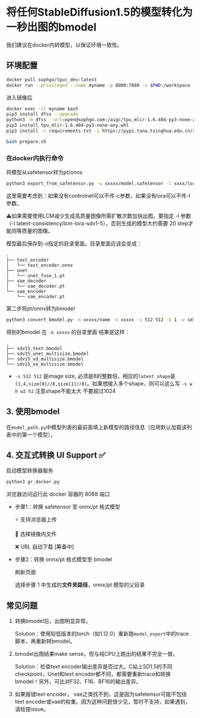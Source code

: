 # 将任何StableDiffusion1.5的模型转化为一秒出图的bmodel

我们建议在docker内转模型，以保证环境一致性。

## 环境配置
```sh
docker pull sophgo/tpuc_dev:latest
docker run --privileged --name myname -p 8088:7860 -v $PWD:/workspace -it sophgo/tpuc_dev:latest`
```
进入镜像后  

```sh
docker exec -it myname bash
pip3 install dfss --upgrade
python3 -m dfss --url=open@sophgo.com:/aigc/tpu_mlir-1.6.404-py3-none-any.whl
pip3 install tpu_mlir-1.6.404-py3-none-any.whl
pip3 install -r requirements.txt -i https://pypi.tuna.tsinghua.edu.cn/simple

bash prepare.sh
```

### 在docker内执行命令

将模型从safetensor转为pt/onnx  
```sh
python3 export_from_safetensor.py -u xxxxx/model.safetensor -l xxxx/lora.safetensor -c xxxx/controlnet.safetensor -b 1 -o xxxxx/name 
```
这里需要考虑到：如果没有controlnet可以不传-c参数，如果没有lora可以不传-l参数。

⚠️如果需要使用LCM减少生成高质量图像所需扩散次数加快出图，要指定 -l 参数（-l latent-consistency/lcm-lora-sdv1-5），否则生成的模型大约需要 20 step才能同等质量的图像。

模型最后保存到-o指定的目录里面。目录里面应该会变成：  
```
.
├── text_encoder
│   └── text_encoder.onnx
├── unet
│   └── unet_fuse_1.pt
├── vae_decoder
│   └── vae_decoder.pt
└── vae_encoder
    └── vae_encoder.pt
```
第二步将pt/onnx转为bmodel 
```sh 
python3 convert_bmodel.py -n xxxxx/name -o xxxxx -s 512 512 -b 1 -v sd15
```
得到的bmodel 在 `-o xxxxx` 的目录里面 
结果是这样：
```
.
├── sdv15_text.bmodel
├── sdv15_unet_multisize.bmodel
├── sdv15_vd_multisize.bmodel
└── sdv15_ve_multisize.bmodel
```

- `-s 512 512` 是image size, 必须是8的整数倍，相应的`latent shape`是`[1,4,size[0]//8,size[1]//8]`。如果想接入多个shape，则可以这么写 `-s w h w2 h2` 注意shape不能太大 不要超过1024 

## 3. 使用bmodel
在`model_path.py`中模型列表的最前面填上新模型的路径信息（应用默认加载该列表中的第一个模型）。

## 4. 交互式转换 UI Support ✅
启动模型转换器服务
```bash
python3 gr_docker.py
```

浏览器访问运行此 docker 容器的 8088 端口

- 步骤1：转换 safetensor 至 onnx/pt 格式模型

   ⭐ 支持浏览器上传
   
   🌟 选择镜像内文件
   
   ❌ URL 自动下载 [筹备中]


- 步骤2：转换 onnx/pt 格式模型至 bmodel 

   刷新页面

   选择步骤 1 中生成的**文件夹路径**，onnx/pt 模型的父目录

## 常见问题
1. 转换bmodel后，出图明显异常。

    Solution：使用较低版本的torch（如1.12.0）重新跑`model_export`中的trace脚本，再重新转bmodel。
2. bmodel出图结果make sense，但与纯CPU上跑出的结果不完全一致。
    
    Solution：检查text encoder输出差异是否过大。C站上SD1.5的不同checkpoint，Unet和text encoder都不同，都需要重新trace和转换bmodel！另外，可比对F32、F16、BF16的输出差异。

3. 如果报错text encoder， vae之类找不到，这是因为safetensor可能不包括text encoder或vae的权重。因为这种问题很少见，暂时不支持，如果遇到，请给提issue。 
